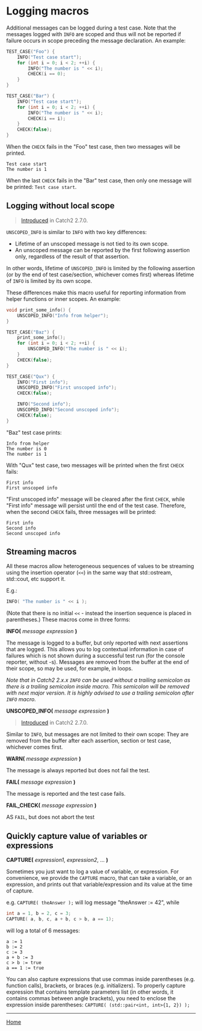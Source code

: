<a id="top"></a>
# Logging macros

Additional messages can be logged during a test case. Note that the messages logged with `INFO` are scoped and thus will not be reported if failure occurs in scope preceding the message declaration. An example:

```cpp
TEST_CASE("Foo") {
    INFO("Test case start");
    for (int i = 0; i < 2; ++i) {
        INFO("The number is " << i);
        CHECK(i == 0);
    }
}

TEST_CASE("Bar") {
    INFO("Test case start");
    for (int i = 0; i < 2; ++i) {
        INFO("The number is " << i);
        CHECK(i == i);
    }
    CHECK(false);
}
```
When the `CHECK` fails in the "Foo" test case, then two messages will be printed.
```
Test case start
The number is 1
```
When the last `CHECK` fails in the "Bar" test case, then only one message will be printed: `Test case start`.

## Logging without local scope

> [Introduced](https://github.com/catchorg/Catch2/issues/1522) in Catch2 2.7.0.

`UNSCOPED_INFO` is similar to `INFO` with two key differences:

- Lifetime of an unscoped message is not tied to its own scope.
- An unscoped message can be reported by the first following assertion only, regardless of the result of that assertion.

In other words, lifetime of `UNSCOPED_INFO` is limited by the following assertion (or by the end of test case/section, whichever comes first) whereas lifetime of `INFO` is limited by its own scope.

These differences make this macro useful for reporting information from helper functions or inner scopes. An example:

```cpp
void print_some_info() {
    UNSCOPED_INFO("Info from helper");
}

TEST_CASE("Baz") {
    print_some_info();
    for (int i = 0; i < 2; ++i) {
        UNSCOPED_INFO("The number is " << i);
    }
    CHECK(false);
}

TEST_CASE("Qux") {
    INFO("First info");
    UNSCOPED_INFO("First unscoped info");
    CHECK(false);

    INFO("Second info");
    UNSCOPED_INFO("Second unscoped info");
    CHECK(false);
}
```

"Baz" test case prints:
```
Info from helper
The number is 0
The number is 1
```

With "Qux" test case, two messages will be printed when the first `CHECK` fails:
```
First info
First unscoped info
```

"First unscoped info" message will be cleared after the first `CHECK`, while "First info" message will persist until the end of the test case. Therefore, when the second `CHECK` fails, three messages will be printed:
```
First info
Second info
Second unscoped info
```

## Streaming macros

All these macros allow heterogeneous sequences of values to be streaming using the insertion operator (```<<```) in the same way that std::ostream, std::cout, etc support it.

E.g.:
```cpp
INFO( "The number is " << i );
```

(Note that there is no initial ```<<``` - instead the insertion sequence is placed in parentheses.)
These macros come in three forms:

**INFO(** _message expression_ **)**

The message is logged to a buffer, but only reported with next assertions that are logged. This allows you to log contextual information in case of failures which is not shown during a successful test run (for the console reporter, without -s). Messages are removed from the buffer at the end of their scope, so may be used, for example, in loops.

_Note that in Catch2 2.x.x `INFO` can be used without a trailing semicolon as there is a trailing semicolon inside macro.
This semicolon will be removed with next major version. It is highly advised to use a trailing semicolon after `INFO` macro._

**UNSCOPED_INFO(** _message expression_ **)**

> [Introduced](https://github.com/catchorg/Catch2/issues/1522) in Catch2 2.7.0.

Similar to `INFO`, but messages are not limited to their own scope: They are removed from the buffer after each assertion, section or test case, whichever comes first.

**WARN(** _message expression_ **)**

The message is always reported but does not fail the test.

**FAIL(** _message expression_ **)**

The message is reported and the test case fails.

**FAIL_CHECK(** _message expression_ **)**

AS `FAIL`, but does not abort the test

## Quickly capture value of variables or expressions

**CAPTURE(** _expression1_, _expression2_, ... **)**

Sometimes you just want to log a value of variable, or expression. For
convenience, we provide the `CAPTURE` macro, that can take a variable,
or an expression, and prints out that variable/expression and its value
at the time of capture.

e.g. `CAPTURE( theAnswer );` will log message "theAnswer := 42", while
```cpp
int a = 1, b = 2, c = 3;
CAPTURE( a, b, c, a + b, c > b, a == 1);
```
will log a total of 6 messages:
```
a := 1
b := 2
c := 3
a + b := 3
c > b := true
a == 1 := true
```

You can also capture expressions that use commas inside parentheses
(e.g. function calls), brackets, or braces (e.g. initializers). To
properly capture expression that contains template parameters list
(in other words, it contains commas between angle brackets), you need
to enclose the expression inside parentheses:
`CAPTURE( (std::pair<int, int>{1, 2}) );`


---

[Home](Readme.md#top)
